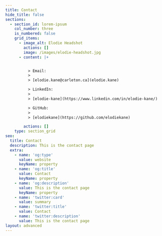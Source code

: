 ```yaml
---
title: Contact
hide_title: false
sections:
  - section_id: lorem-ipsum
    col_number: three
    is_numbered: false
    grid_items:
      - image_alt: Elodie Headshot
        actions: []
        image: /images/elodie-headshot.jpg
      - content: |+


          > Email: 
          >
          > [elodie.kane@carleton.ca](elodie.kane)

          > LinkedIn: 
          >
          > [elodie-kane](https://www.linkedin.com/in/elodie-kane/)

          > GitHub: 
          >
          > [elodiekane](https://github.com/elodiekane)

        actions: []
    type: section_grid
seo:
  title: Contact
  description: This is the contact page
  extra:
    - name: 'og:type'
      value: website
      keyName: property
    - name: 'og:title'
      value: Contact
      keyName: property
    - name: 'og:description'
      value: This is the contact page
      keyName: property
    - name: 'twitter:card'
      value: summary
    - name: 'twitter:title'
      value: Contact
    - name: 'twitter:description'
      value: This is the contact page
layout: advanced
---
```

